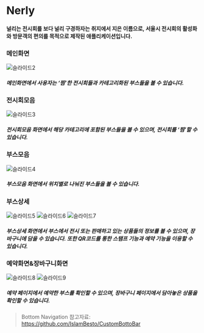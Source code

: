 Nerly
==============================

#### 널리는 전시회를 보다 널리 구경하자는 취지에서 지은 이름으로, 서울시 전시회의 활성화와 방문객의 편의를 목적으로 제작된 애플리케이션입니다.  
  
### 메인화면
![슬라이드2](https://user-images.githubusercontent.com/41017076/65789709-eb45a780-e198-11e9-8d86-2ccb5ef3600a.PNG)
##### 메인화면에서 사용자는 ‘찜’한 전시회들과 카테고리화된 부스들을 볼 수 있습니다.  
  
### 전시회모음
![슬라이드3](https://user-images.githubusercontent.com/41017076/65789710-eb45a780-e198-11e9-8de3-88c0a6e9286f.PNG)
##### 전시회모음 화면에서 해당 카테고리에 포함된 부스들을 볼 수 있으며, 전시회를 ‘찜’할 수 있습니다.  
  
### 부스모음
![슬라이드4](https://user-images.githubusercontent.com/41017076/65789711-eb45a780-e198-11e9-8e9a-e8929f42b372.PNG)
##### 부스모음 화면에서 위치별로 나눠진 부스들을 볼 수 있습니다.  
  
### 부스상세
![슬라이드5](https://user-images.githubusercontent.com/41017076/65789713-eb45a780-e198-11e9-920e-5378a92f359b.PNG)
![슬라이드6](https://user-images.githubusercontent.com/41017076/65789716-ebde3e00-e198-11e9-8db0-3c045119eeb1.PNG)
![슬라이드7](https://user-images.githubusercontent.com/41017076/65789717-ebde3e00-e198-11e9-834c-5f578c3b0feb.PNG)
##### 부스상세 화면에서 부스에서 전시 또는 판매하고 있는 상품들의 정보를 볼 수 있으며, 장바구니에 담을 수 있습니다. 또한 QR코드를 통한 스탬프 기능과 예약 기능을 이용할 수 있습니다.  
  
### 예약화면&장바구니화면
![슬라이드8](https://user-images.githubusercontent.com/41017076/65789718-ebde3e00-e198-11e9-9cd9-7e74c9ad7fb9.PNG)
![슬라이드9](https://user-images.githubusercontent.com/41017076/65789719-ec76d480-e198-11e9-90fc-755e2a4153b2.PNG)
##### 예약 페이지에서 예약한 부스를 확인할 수 있으며, 장바구니 페이지에서 담아놓은 상품을 확인할 수 있습니다.  
  

> Bottom Navigation 참고자료: https://github.com/IslamBesto/CustomBottoBar 

